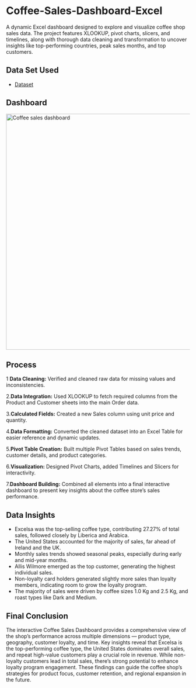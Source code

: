 # Coffee-Sales-Dashboard-Excel
A dynamic Excel dashboard designed to explore and visualize coffee shop sales data. The project features XLOOKUP, pivot charts, slicers, and timelines, along with thorough data cleaning and transformation to uncover insights like top-performing countries, peak sales months, and top customers.
## Data Set Used
- <a href="https://github.com/Dakshsingh1304/Coffee-Sales-Dashboard-Excel/blob/main/coffeeOrdersData%20Project.xlsx">Dataset</a>
## Dashboard
<img width="1483" height="645" alt="Coffee sales dashboard" src="https://github.com/user-attachments/assets/1361871f-34ff-4533-ae57-c79bf1d42750" />

## Process 
1 **Data Cleaning:** Verified and cleaned raw data for missing values and inconsistencies.

2.**Data Integration:** Used XLOOKUP to fetch required columns from the Product and Customer sheets into the main Order data.

3.**Calculated Fields:** Created a new Sales column using unit price and quantity.

4.**Data Formatting:** Converted the cleaned dataset into an Excel Table for easier reference and dynamic updates.

5.**Pivot Table Creation:** Built multiple Pivot Tables based on sales trends, customer details, and product categories.

6.**Visualization:** Designed Pivot Charts, added Timelines and Slicers for interactivity.

7.**Dashboard Building:** Combined all elements into a final interactive dashboard to present key insights about the coffee store’s sales performance.

## Data Insights
- Excelsa was the top-selling coffee type, contributing 27.27% of total sales, followed closely by Liberica and Arabica.
- The United States accounted for the majority of sales, far ahead of Ireland and the UK.
- Monthly sales trends showed seasonal peaks, especially during early and mid-year months.
- Allis Wilmore emerged as the top customer, generating the highest individual sales.
- Non-loyalty card holders generated slightly more sales than loyalty members, indicating room to grow the loyalty program.
- The majority of sales were driven by coffee sizes 1.0 Kg and 2.5 Kg, and roast types like Dark and Medium.

## Final Conclusion
The interactive Coffee Sales Dashboard provides a comprehensive view of the shop’s performance across multiple dimensions — product type, geography, customer loyalty, and time. Key insights reveal that Excelsa is the top-performing coffee type, the United States dominates overall sales, and repeat high-value customers play a crucial role in revenue. While non-loyalty customers lead in total sales, there’s strong potential to enhance loyalty program engagement. These findings can guide the coffee shop’s strategies for product focus, customer retention, and regional expansion in the future.




